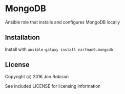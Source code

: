 MongoDB
=======

Ansible role that installs and configures MongoDB locally

Installation
------------

Install with ``ansible-galaxy install narfman0.mongodb``

License
-------

Copyright (c) 2016 Jon Robison

See included LICENSE for licensing information
